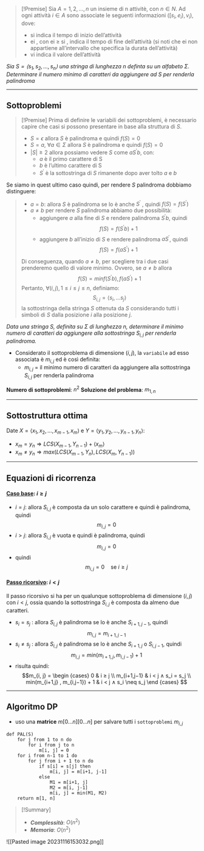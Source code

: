 >[!Premise]
>Sia $A = {1, 2, . . . , n}$ un insieme di n attivitè, con $n ∈ N$. Ad ogni attività $i ∈ A$ sono associate le seguenti informazioni $([s_i , e_i), v_i)$, dove:
>- si indica il tempo di inizio dell’attività 
>- ei , con ei ≥ si , indica il tempo di fine dell’attività (si noti che ei non appartiene all’intervallo che specifica la durata dell’attività) 
>- vi indica il valore dell’attività

*Sia $S = ⟨s_1, s_2, . . . , s_n⟩$ una stringa di lunghezza $n$ definta su un alfabeto $Σ$. Determinare il numero minimo di caratteri da aggiungere ad $S$ per renderla palindroma*

---
## Sottoproblemi

>[!Premise]
>Prima di definire le variabili dei sottoproblemi, è necessario capire che casi si possono presentare in base alla struttura di $S$.
>- $S = ϵ$ allora $S$ è palindroma e quindi $f(S) = 0$ 
>- $S = a$, $∀a ∈ Σ$ allora $S$ è palindroma e quindi $f(S) = 0$ 
>- $|S| ≥ 2$ allora possiamo vedere $S$ come $aS^′b$, con: 
>	- $a$ è il primo carattere di S 
>	- $b$ è l’ultimo carattere di S
>	- $S^′$ è la sottostringa di $S$ rimanente dopo aver tolto $a$ e $b$
>
Se siamo in quest ultimo caso quindi, per rendere $S$ palindroma dobbiamo distinguere:
>- $a = b$: allora $S$ è palindroma se lo è anche $S^′$ , quindi $f(S) = f(S^′)$ 
>- $a \neq b$ per rendere $S$ palindroma abbiamo due possibilità: 
>	- aggiungere $a$ alla fine di $S$ e rendere palindroma $S^′b$, quindi $$f(S) = f(S^′ b) + 1$$
>	- aggiungere $b$ all’inizio di $S$ e rendere palindroma $aS^′$, quindi $$f(S) = f(aS^′) + 1$$
>
>Di conseguenza, quando $a \neq b$, per scegliere tra i due casi prenderemo quello di valore minimo. Ovvero, se $a\neq b$ allora $$f(S) = min{f(S^′b), f(aS^′)} + 1$$
>Pertanto, $∀(i, j), 1 ≤ i ≤ j ≤ n$, definiamo: $$S_{i,j} = ⟨s_i , . . . s_j⟩$$la sottostringa della stringa $S$ ottenuta da $S$ considerando tutti i simboli di $S$ dalla posizione $i$ alla posizione $j$.

*Data una stringa $S$, definita su $Σ$ di lunghezza $n$, determinare il minimo numero di caratteri da aggiungere alla sottostringa $S_{i,j}$ per renderla palindroma.*

- Considerato il sottoproblema di dimensione $(i, j)$, la `variabile` ad esso associata è $m_{i,j}$ ed è così definita:
	- $m_{i,j}$ = il minimo numero di caratteri da aggiungere alla sottostringa $S_{i,j}$ per renderla palindroma

**Numero di sottoproblemi**: $n^2$
**Soluzione del problema**: $m_{1, n}$

---
## Sottostruttura ottima

Date $X=⟨x_1, x_2, …, x_{m-1}, x_m⟩$ e $Y=⟨y_1, y_2, …, y_{n-1}, y_n⟩$:

- $x_m = y_n \Rightarrow LCS(X_{m-1}, Y_{n-1}) + ⟨x_m⟩$
- $x_m \neq y_n \Rightarrow max(LCS(X_{m-1}, Y_{n}), LCS(X_{m}, Y_{n-1}))$ 

---
## Equazioni di ricorrenza
#### <u>**Caso base**</u>: $i ≥ j$
- $i = j$: allora $S_{i,j}$ è composta da un solo carattere e quindi è palindroma, quindi $$m_{i,j} = 0$$
- $i > j$: allora $S_{i,j}$ è vuota e quindi è palindroma, quindi $$m_{i,j} = 0$$
- quindi $$m_{i,j} = 0 \quad\text{se } i\geq j$$
#### <u>**Passo ricorsivo**</u>: $i < j$
Il passo ricorsivo si ha per un qualunque sottoproblema di dimensione $(i, j)$ con $i < j$, ossia quando la sottostringa $S_{i,j}$ è composta da almeno due caratteri.
- $s_i = s_j$ : allora $S_{i,j}$ è palindroma se lo è anche $S_{i+1,j−1}$, quindi $$m_{i,j} = m_{i+1,j−1}$$
- $s_i \neq s_j$ : allora $S_{i,j}$ è palindroma se lo è anche $S_{i+1,j}$ o $S_{i,j−1}$, quindi $$m_{i,j} = min(m_{i+1,j} , m_{i,j−1}) + 1$$
- risulta quindi:
$$m_{i, j} = 
\begin {cases} 
0 & i ≥ j \\
m_{i+1,j−1} & i < j ∧ s_i = s_j \\
min(m_{i+1,j} , m_{i,j−1}) + 1 & i < j ∧ s_i \neq s_j
\end {cases}
$$

---
## Algoritmo DP

- uso una **matrice** $m[0...n][0...n]$ per salvare tutti i `sottoproblemi` $m_{i, j}$

``` Pseudocodice TI:"PAL" "FOLD"
def PAL(S) 
	for j from 1 to n do
		for i from j to n
			m[i, j] = 0
	for i from n-1 to 1 do
		for j from i + 1 to n do
			if s[i] = s[j] then
				m[i, j] = m[i+1, j-1]
			else
				M1 = m[i+1, j]
				M2 = m[i, j-1]
				m[i, j] = min(M1, M2)
	return m[1, n]
```

> [!Summary]
> - ***Complessità***: $O(n^2)$
> - ***Memoria***: $O(n^2)$

![[Pasted image 20231116153032.png]]